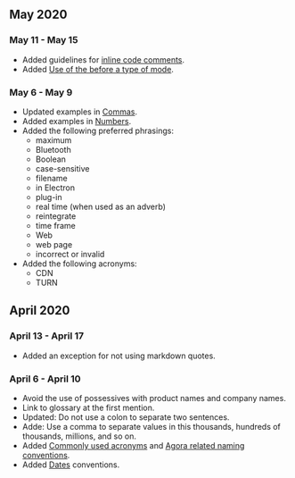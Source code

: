 ## May 2020

### May 11 - May 15

- Added guidelines for [inline code comments](https://confluence.agoralab.co/display/TEKP/Agora+Developer+Document+Style+Guide#AgoraDeveloperDocumentStyleGuide-Inlinecodecomments).
- Added [Use of the before a type of mode](https://confluence.agoralab.co/display/TEKP/Agora+Developer+Document+Style+Guide#AgoraDeveloperDocumentStyleGuide-Useof"the"beforeatypeofmode).

### May 6 - May 9

- Updated examples in [Commas](https://confluence.agoralab.co/display/TEKP/Agora+Developer+Document+Style+Guide#AgoraDeveloperDocumentStyleGuide-Commas).
- Added examples in [Numbers](https://confluence.agoralab.co/display/TEKP/Agora+Developer+Document+Style+Guide#AgoraDeveloperDocumentStyleGuide-Numbers).
- Added the following preferred phrasings:
  - maximum
  - Bluetooth
  - Boolean
  - case-sensitive
  - filename
  - in Electron
  - plug-in
  - real time (when used as an adverb)
  - reintegrate
  - time frame
  - Web
  - web page
  - incorrect or invalid
- Added the following acronyms:
  - CDN
  - TURN

## April 2020

### April 13 - April 17

- Added an exception for not using markdown quotes.

### April 6 - April 10

- Avoid the use of possessives with product names and company names. 
- Link to glossary at the first mention. 
- Updated: Do not use a colon to separate two sentences. 
- Adde: Use a comma to separate values in this thousands, hundreds of thousands, millions, and so on. 
- Added [Commonly used acronyms](<_content/references:Commonly used acronyms>) and [Agora related naming conventions](https://confluence.agoralab.co/display/TEKP/Agora+Developer+Document+Style+Guide#AgoraDeveloperDocumentStyleGuide-Agora-relatednamingconventions).
- Added [Dates](https://confluence.agoralab.co/display/TEKP/Agora+Developer+Document+Style+Guide#AgoraDeveloperDocumentStyleGuide-Dates) conventions.